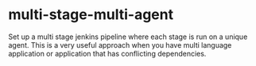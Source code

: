 # multi-stage-multi-agent
Set up a multi stage jenkins pipeline where each stage is run on a unique agent. This is a very useful approach when you have multi language application or application that has conflicting dependencies.
